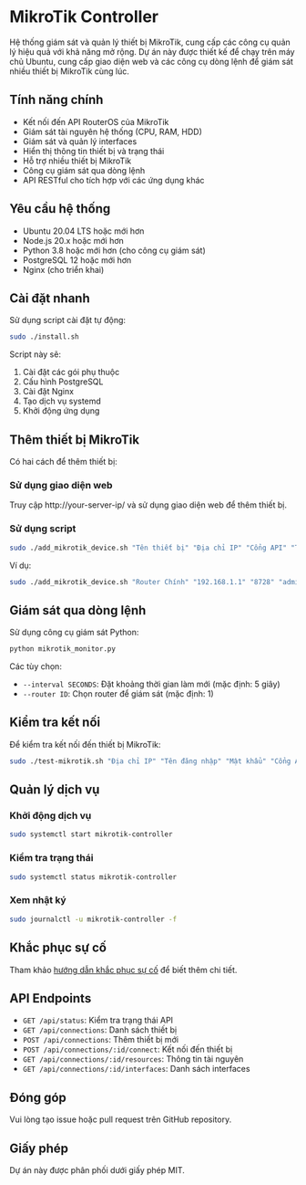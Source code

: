 # MikroTik Controller

Hệ thống giám sát và quản lý thiết bị MikroTik, cung cấp các công cụ quản lý hiệu quả với khả năng mở rộng. Dự án này được thiết kế để chạy trên máy chủ Ubuntu, cung cấp giao diện web và các công cụ dòng lệnh để giám sát nhiều thiết bị MikroTik cùng lúc.

## Tính năng chính

- Kết nối đến API RouterOS của MikroTik
- Giám sát tài nguyên hệ thống (CPU, RAM, HDD)
- Giám sát và quản lý interfaces
- Hiển thị thông tin thiết bị và trạng thái
- Hỗ trợ nhiều thiết bị MikroTik
- Công cụ giám sát qua dòng lệnh
- API RESTful cho tích hợp với các ứng dụng khác

## Yêu cầu hệ thống

- Ubuntu 20.04 LTS hoặc mới hơn
- Node.js 20.x hoặc mới hơn
- Python 3.8 hoặc mới hơn (cho công cụ giám sát)
- PostgreSQL 12 hoặc mới hơn
- Nginx (cho triển khai)

## Cài đặt nhanh

Sử dụng script cài đặt tự động:

```bash
sudo ./install.sh
```

Script này sẽ:
1. Cài đặt các gói phụ thuộc
2. Cấu hình PostgreSQL
3. Cài đặt Nginx
4. Tạo dịch vụ systemd
5. Khởi động ứng dụng

## Thêm thiết bị MikroTik

Có hai cách để thêm thiết bị:

### Sử dụng giao diện web

Truy cập http://your-server-ip/ và sử dụng giao diện web để thêm thiết bị.

### Sử dụng script

```bash
sudo ./add_mikrotik_device.sh "Tên thiết bị" "Địa chỉ IP" "Cổng API" "Tên đăng nhập" "Mật khẩu" "Mặc định"
```

Ví dụ:
```bash
sudo ./add_mikrotik_device.sh "Router Chính" "192.168.1.1" "8728" "admin" "password" "true"
```

## Giám sát qua dòng lệnh

Sử dụng công cụ giám sát Python:

```bash
python mikrotik_monitor.py
```

Các tùy chọn:
- `--interval SECONDS`: Đặt khoảng thời gian làm mới (mặc định: 5 giây)
- `--router ID`: Chọn router để giám sát (mặc định: 1)

## Kiểm tra kết nối

Để kiểm tra kết nối đến thiết bị MikroTik:

```bash
sudo ./test-mikrotik.sh "Địa chỉ IP" "Tên đăng nhập" "Mật khẩu" "Cổng API"
```

## Quản lý dịch vụ

### Khởi động dịch vụ

```bash
sudo systemctl start mikrotik-controller
```

### Kiểm tra trạng thái

```bash
sudo systemctl status mikrotik-controller
```

### Xem nhật ký

```bash
sudo journalctl -u mikrotik-controller -f
```

## Khắc phục sự cố

Tham khảo [hướng dẫn khắc phục sự cố](troubleshooting.md) để biết thêm chi tiết.

## API Endpoints

- `GET /api/status`: Kiểm tra trạng thái API
- `GET /api/connections`: Danh sách thiết bị
- `POST /api/connections`: Thêm thiết bị mới
- `POST /api/connections/:id/connect`: Kết nối đến thiết bị
- `GET /api/connections/:id/resources`: Thông tin tài nguyên
- `GET /api/connections/:id/interfaces`: Danh sách interfaces

## Đóng góp

Vui lòng tạo issue hoặc pull request trên GitHub repository.

## Giấy phép

Dự án này được phân phối dưới giấy phép MIT.
